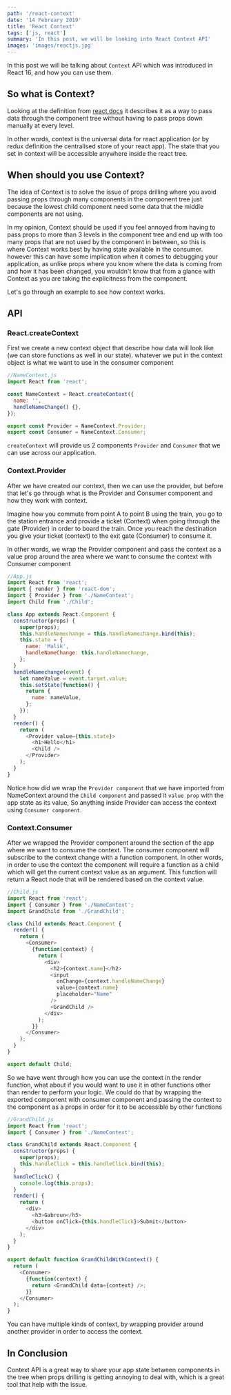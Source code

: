 ```yaml
---
path: '/react-context'
date: '14 February 2019'
title: 'React Context'
tags: ['js, react']
summary: 'In this post, we will be looking into React Context API'
images: 'images/reactjs.jpg'
---
```


In this post we will be talking about `Context` API which was introduced in React 16, and how you can use them.

## So what is Context?

Looking at the definition from [react docs](https://reactjs.org/docs/context.html#reactcreatecontext) it describes it as a way to pass data through the component tree without having to pass props down manually at every level.

In other words, context is the universal data for react application (or by redux definition the centralised store of your react app). The state that you set in context will be accessible anywhere inside the react tree.

## When should you use Context?

The idea of Context is to solve the issue of props drilling where you avoid passing props through many components in the component tree just because the lowest child component need some data that the middle components are not using.

In my opinion, Context should be used if you feel annoyed from having to pass props to more than 3 levels in the component tree and end up with too many props that are not used by the component in between, so this is where Context works best by having state available in the consumer. however this can have some implication when it comes to debugging your application, as unlike props where you know where the data is coming from and how it has been changed, you wouldn't know that from a glance with Context as you are taking the explicitness from the component.

Let's go through an example to see how context works.

## API

### React.createContext

First we create a new context object that describe how data will look like (we can store functions as well in our state).
whatever we put in the context object is what we want to use in the consumer component

```javascript
//NameContext.js
import React from 'react';

const NameContext = React.createContext({
  name: '',
  handleNameChange() {},
});

export const Provider = NameContext.Provider;
export const Consumer = NameContext.Consumer;
```

`createContext` will provide us 2 components `Provider` and `Consumer` that we can use across our application.

### Context.Provider

After we have created our context, then we can use the provider, but before that let's go through what is the Provider and Consumer component and how they work with context.

Imagine how you commute from point A to point B using the train, you go to the station entrance and provide a ticket (Context) when going through the gate (Provider) in order to board the train. Once you reach the destination you give your ticket (context) to the exit gate (Consumer) to consume it.

In other words, we wrap the Provider component and pass the context as a value prop around the area where we want to consume the context with Consumer component

```javascript
//App.js
import React from 'react';
import { render } from 'react-dom';
import { Provider } from './NameContext';
import Child from './Child';

class App extends React.Component {
  constructor(props) {
    super(props);
    this.handleNamechange = this.handleNamechange.bind(this);
    this.state = {
      name: 'Malik',
      handleNameChange: this.handleNamechange,
    };
  }
  handleNamechange(event) {
    let nameValue = event.target.value;
    this.setState(function() {
      return {
        name: nameValue,
      };
    });
  }
  render() {
    return (
      <Provider value={this.state}>
        <h1>Hello</h1>
        <Child />
      </Provider>
    );
  }
}
```

Notice how did we wrap the `Provider component` that we have imported from NameContext around the `Child component` and passed it `value prop` with the app state as its value, So anything inside Provider can access the context using `Consumer component`.

### Context.Consumer

After we wrapped the Provider component around the section of the app where we want to consume the context. The consumer component will subscribe to the context change with a function component. In other words, in order to use the context the component will require a function as a child which will get the current context value as an argument. This function will return a React node that will be rendered based on the context value.

```javascript
//Child.js
import React from 'react';
import { Consumer } from './NameContext';
import GrandChild from './GrandChild';

class Child extends React.Component {
  render() {
    return (
      <Consumer>
        {function(context) {
          return (
            <div>
              <h2>{context.name}</h2>
              <input
                onChange={context.handleNameChange}
                value={context.name}
                placeholder="Name"
              />
              <GrandChild />
            </div>
          );
        }}
      </Consumer>
    );
  }
}

export default Child;
```

So we have went through how you can use the context in the render function, what about if you would want to use it in other functions other than render to perform your logic. We could do that by wrapping the exported component with consumer component and passing the context to the component as a props in order for it to be accessible by other functions

```javascript
//GrandChild.js
import React from 'react';
import { Consumer } from './NameContext';

class GrandChild extends React.Component {
  constructor(props) {
    super(props);
    this.handleClick = this.handleClick.bind(this);
  }
  handleClick() {
    console.log(this.props);
  }
  render() {
    return (
      <div>
        <h3>Gabroun</h3>
        <button onClick={this.handleClick}>Submit</button>
      </div>
    );
  }
}

export default function GrandChildWithContext() {
  return (
    <Consumer>
      {function(context) {
        return <GrandChild data={context} />;
      }}
    </Consumer>
  );
}
```

You can have multiple kinds of context, by wrapping provider around another provider in order to access the context.

## In Conclusion

Context API is a great way to share your app state between components in the tree when props drilling is getting annoying to deal with, which is a great tool that help with the issue.
